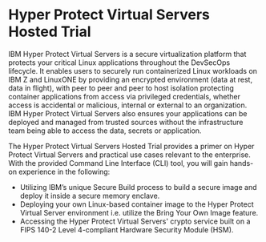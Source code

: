 # Hyper Protect Virtual Servers Hosted Trial

IBM Hyper Protect Virtual Servers is a secure virtualization platform that protects your critical Linux applications throughout the DevSecOps lifecycle.  It enables users to securely run containerized Linux workloads on IBM Z and LinuxONE by providing an encrypted environment (data at rest, data in flight), with peer to peer and peer to host isolation protecting container applications from access via privileged credentials, whether access is accidental or malicious, internal or external to an organization. IBM Hyper Protect Virtual Servers also ensures your applications can be deployed and managed from trusted sources without the infrastructure team being able to access the data, secrets or application.  

The Hyper Protect Virtual Servers Hosted Trial provides a primer on Hyper Protect Virtual Servers and practical use cases relevant to the enterprise. With the provided Command Line Interface (CLI) tool, you will gain hands-on experience in the following:      
- Utilizing IBM’s unique Secure Build process to build a secure image and deploy it inside a secure memory enclave.    
- Deploying your own Linux-based container image to the Hyper Protect Virtual Server environment i.e. utilize the Bring Your Own Image feature.    
- Accessing the Hyper Protect Virtual Servers' crypto service built on a FIPS 140-2 Level 4-compliant Hardware Security Module (HSM).  
